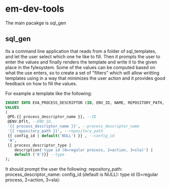 # em-dev-tools
 The main pacakge is sql_gen
 
 ## sql_gen
  Its a command line application that reads from a folder of sql_templates, and let the user select which one he like to fill. Then it prompts the user to enter the values and finally renders the template and write it to the given place in the fylesystem.
  Some of the values can be computed based on what the use enters, so to create a set of "filters" which will allow writting templates using in a way that minimizes the user action and it provides good feedback on how to fill the values.
 
For example a template like the following:


```sql
INSERT INTO EVA_PROCESS_DESCRIPTOR (ID, ENV_ID, NAME, REPOSITORY_PATH, CONFIG_PROCESS_ID, IS_DELETED, TYPE) 
VALUES 
(
 @PD.{{ process_descriptor_name }}, --ID
 @ENV.Dflt, --ENV_ID,
 '{{ process_descriptor_name }}', --process_descriptor_name
 '{{ repository_path }}', --repository_path 
 {{ config_id | default('NULL') }} , --config_id
 'N',
 {{ process_descriptor_type |
    description('type id (0=regular process, 2=action, 3=sla)') |
    default ('0')}} --type
);
```


It should prompt the user the following:
 repository_path:
 process_descriptor_name:
 config_id (default is NULL):
 type id (0=regular process, 2=action, 3=sla):
  
  
 
  
